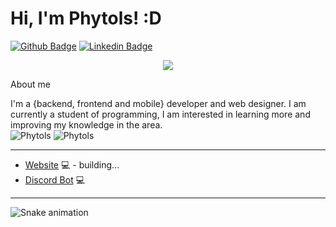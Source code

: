 # Hi, I'm Phytols! :D

[![Github Badge](https://img.shields.io/badge/-Github-000?style=flat-square&logo=Github&logoColor=white&link=https://github.com/devPhytols)](https://github.com/devPhytols)
[![Linkedin Badge](https://img.shields.io/badge/-LinkedIn-blue?style=flat-square&logo=Linkedin&logoColor=white&link=)](#)

<p align="center">
    <img src="https://discord.c99.nl/widget/theme-4/786941260971376650.png" />
</p

### About me
I'm a {backend, frontend and mobile} developer and web designer.
I am currently a student of programming, I am interested in learning more and improving my knowledge in the area.
<br>
    <img src="https://github-readme-stats.vercel.app/api?username=devPhytols&show_icons=true&theme=dark" alt="Phytols" />
    <img src="https://github-readme-stats.vercel.app/api/top-langs/?username=devPhytols&theme=dark" alt="Phytols" />

<hr>

- [Website](https://phytols.tech/) 💻 - building...<br>
- [Discord Bot](https://kosamebot.club/) 💻

<hr>
 
![Snake animation](https://github.com/devPhytols/devPhytols/blob/output/github-contribution-grid-snake.svg)
